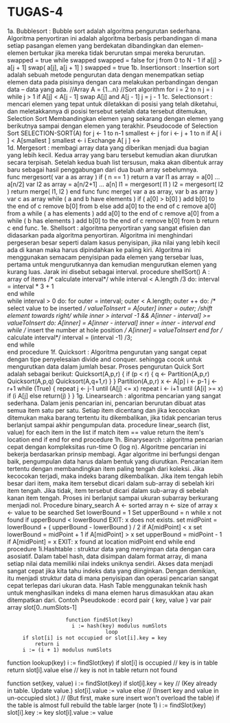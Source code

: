 # TUGAS-4
1a. Bubblesort : Bubble sort adalah algoritma pengurutan sederhana. Algoritma penyortiran ini adalah algoritma berbasis perbandingan di                    mana setiap pasangan elemen yang berdekatan dibandingkan dan elemen-elemen bertukar jika mereka tidak berurutan smpai                      mereka berurutan.        
                 swapped = true while swapped swapped = false for j from 0 to N - 1 if a[j] > a[j + 1] swap( a[j], a[j + 1] ) swapped =                    true 
1b. Insertionsort : Insertion sort adalah sebuah metode pengurutan data dengan menempatkan setiap elemen data pada pisisinya dengan cara                       melakukan perbandingan dengan data – data yang ada.
                    //Array A = {1...n} //Sort algorithm for i = 2 to n j = i while j > 1 if A[j] < A[j - 1] swap A[j] and A[j - 1] j = j                     - 1
1c. Selectionsort : mencari elemen yang tepat untuk diletakkan di posisi yang telah diketahui, dan meletakkannya di posisi tersebut                           setelah data tersebut ditemukan, Selection Sort Membandingkan elemen yang sekarang dengan elemen yang berikutnya                           sampai dengan elemen yang terakhir.
                    Pseudocode of Selection Sort SELECTION-SORT(A) for j ← 1 to n-1 smallest ← j for i ← j + 1 to n if A[ i ] < 
                    A[smallest ] smallest ← i Exchange A[ j ] ↔                    
1d. Mergesort : membagi array data yang diberikan menjadi dua bagian yang lebih kecil. Kedua array yang baru tersebut kemudian akan                       diurutkan secara terpisah. Setelah kedua buah list tersusun, maka akan dibentuk array baru sebagai hasil penggabungan dari                 dua buah array sebelumnya.                    
                func mergesort( var a as array ) if ( n == 1 ) return a
                var l1 as array = a[0] ... a[n/2] var l2 as array = a[n/2+1] ... a[n]
                l1 = mergesort( l1 ) l2 = mergesort( l2 )
                return merge( l1, l2 ) end func
                func merge( var a as array, var b as array ) var c as array
                while ( a and b have elements ) if ( a[0] > b[0] ) add b[0] to the end of c remove b[0] from b else add a[0] to the end of                 c remove a[0] from a while ( a has elements ) add a[0] to the end of c remove a[0] from a while ( b has elements ) add                     b[0] to the end of c remove b[0] from b return c end func.
1e. Shellsort : algoritma penyortiran yang sangat efisien dan didasarkan pada algoritma penyortiran. Algoritma ini menghindari                           pergeseran besar seperti dalam kasus penyisipan, jika nilai yang lebih kecil ada di kanan maka harus                                     dipindahkan ke paling kiri. Algoritma ini menggunakan semacam penyisipan pada elemen yang tersebar luas, pertama untuk                   mengurutkannya dan kemudian mengurutkan elemen yang kurang luas. Jarak ini disebut sebagai interval.
                     procedure shellSort()
                        A : array of items 
                     /* calculate interval*/
                     while interval < A.length /3 do:
                       interval = interval * 3 + 1	    
                     end while   
         while interval > 0 do:
      for outer = interval; outer < A.length; outer ++ do:
      /* select value to be inserted */
      valueToInsert = A[outer]
      inner = outer;
         /*shift element towards right*/
         while inner > interval -1 && A[inner - interval] >= valueToInsert do:
            A[inner] = A[inner - interval]
            inner = inner - interval
         end while
      /* insert the number at hole position */
      A[inner] = valueToInsert
      end for
         /* calculate interval*/
          interval = (interval -1) /3;	  
            end while   
          end procedure
1f. Quicksort : Algoritma pengurutan yang sangat cepat dengan tipe penyelesaian divide and conquer. sehingga cocok untuk mengurutkan                     data dalam jumlah besar. Proses pengurutan Quick Sort adalah sebagai berikut:
                Quicksort(A,p,r) { if (p < r) { q <- Partition(A,p,r) Quicksort(A,p,q) Quicksort(A,q+1,r) } }
                Partition(A,p,r) x <- A[p] i <- p-1 j <- r+1 while (True) { repeat j <- j-1 until (A[j] <= x) repeat i <- i+1 until                     (A[i] >= x) if (i A[j] else return(j) } }
1g. Linearsearch : algoritma pencarian yang sangat sederhana. Dalam jenis pencarian ini, pencarian berurutan dibuat atas semua item satu                    per satu. Setiap item dicentang dan jika kecocokan ditemukan maka barang tertentu itu dikembalikan, jika tidak                          pencarian terus berlanjut sampai akhir pengumpulan data.
                     procedure linear_search (list, value)
                       for each item in the list
                      if match item == value
                    return the item's location
                         end if
                           end for
                           end procedure
1h. Binarysearch : algoritma pencarian cepat dengan kompleksitas run-time Ο (log n). Algoritme pencarian ini bekerja berdasarkan prinsip                    membagi. Agar algoritme ini berfungsi dengan baik, pengumpulan data harus dalam bentuk yang diurutkan.
                   Pencarian item tertentu dengan membandingkan item paling tengah dari koleksi. Jika kecocokan terjadi,                                    maka indeks barang dikembalikan. Jika item tengah lebih besar dari item, maka item tersebut dicari dalam sub-array di                    sebelah kiri item tengah. Jika tidak, item tersebut dicari dalam sub-array di sebelah kanan item tengah. Proses ini                      berlanjut sampai ukuran subarray berkurang menjadi nol.
                         Procedure binary_search
                    A ← sorted array
                    n ← size of array
                    x ← value to be searched
                        Set lowerBound = 1
                       Set upperBound = n 
                    while x not found
                     if upperBound < lowerBound 
                       EXIT: x does not exists.
      set midPoint = lowerBound + ( upperBound - lowerBound ) / 2
      if A[midPoint] < x
         set lowerBound = midPoint + 1
      if A[midPoint] > x
         set upperBound = midPoint - 1 
      if A[midPoint] = x 
         EXIT: x found at location midPoint
   end while
end procedure
1i.Hashtable : struktur data yang menyimpan data dengan cara asosiatif. Dalam tabel hash, data disimpan dalam format array, di mana                    setiap nilai data memiliki nilai indeks uniknya sendiri. Akses data menjadi sangat cepat jika kita tahu indeks data yang                diinginkan.
               Dengan demikian, itu menjadi struktur data di mana penyisipan dan operasi pencarian sangat cepat terlepas dari ukuran                    data. Hash Table menggunakan teknik hash untuk menghasilkan indeks di mana elemen harus dimasukkan atau akan ditempatkan                dari.
               Contoh Pseudokode : ecord pair { key, value }
                     var pair array slot[0..numSlots-1]
 
                       function findSlot(key)
                         i := hash(key) modulus numSlots
                                    loop
         if slot[i] is not occupied or slot[i].key = key
             return i
         i := (i + 1) modulus numSlots
 
 function lookup(key)
     i := findSlot(key)
     if slot[i] is occupied   // key is in table
         return slot[i].value
     else                     // key is not in table
         return not found     
 
 function set(key, value)
     i := findSlot(key)
     if slot[i].key = key
         // (Key already in table. Update value.)
         slot[i].value := value
     else
         // (Insert key and value in un-occupied slot.)
         // (But first, make sure insert won't overload the table)
         if the table is almost full
             rebuild the table larger (note 1)
             i := findSlot(key)
         slot[i].key   := key
         slot[i].value := value
                 























